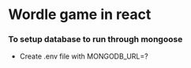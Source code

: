 # Wordle game in react
### To setup database to run through mongoose
* Create .env file with MONGODB_URL=?
